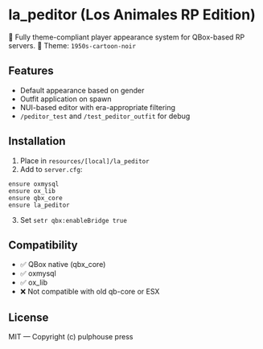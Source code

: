 # la_peditor (Los Animales RP Edition)

🌆 Fully theme-compliant player appearance system for QBox-based RP servers.
🎩 Theme: `1950s-cartoon-noir`

## Features
- Default appearance based on gender
- Outfit application on spawn
- NUI-based editor with era-appropriate filtering
- `/peditor_test` and `/test_peditor_outfit` for debug

## Installation
1. Place in `resources/[local]/la_peditor`
2. Add to `server.cfg`:

```
ensure oxmysql
ensure ox_lib
ensure qbx_core
ensure la_peditor
```

3. Set `setr qbx:enableBridge true`

## Compatibility
- ✅ QBox native (qbx_core)
- ✅ oxmysql
- ✅ ox_lib
- ❌ Not compatible with old qb-core or ESX

## License
MIT — Copyright (c) pulphouse press
